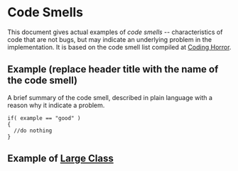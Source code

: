 # Code Smells

This document gives actual examples of *code smells* -- characteristics of code that are not bugs, but may indicate an underlying problem in the implementation. It is based on the code smell list compiled at [Coding Horror](https://blog.codinghorror.com/code-smells/).

## Example (replace header title with the name of the code smell)

A brief summary of the code smell, described in plain language with a reason why it indicate a problem.

```{programming-language}
if( example == "good" )
{
  //do nothing
}
```

## Example of [Large Class](largeClass.md)
